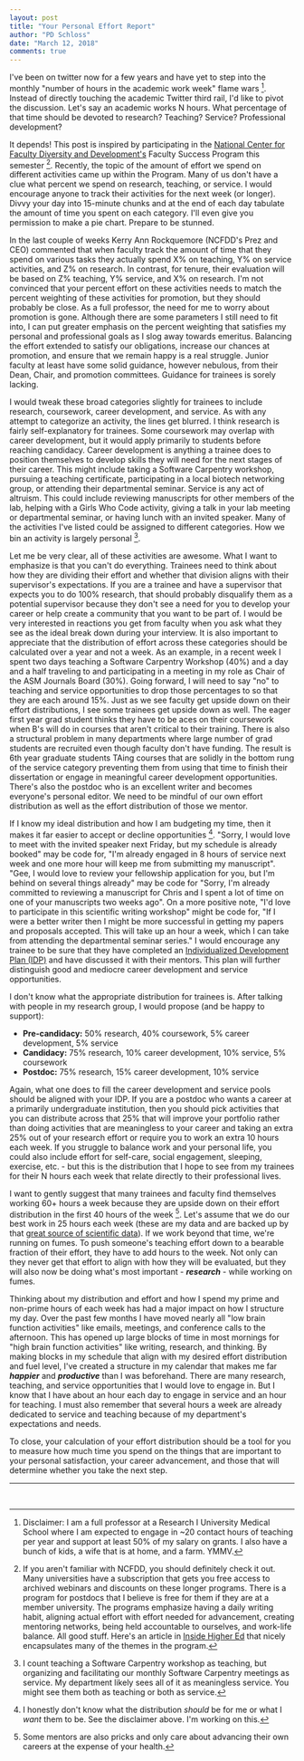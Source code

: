 ```yaml
---
layout: post
title: "Your Personal Effort Report"
author: "PD Schloss"
date: "March 12, 2018"
comments: true
---
```


I've been on twitter now for a few years and have yet to step into the monthly "number of hours in the academic work week" flame wars [^1]. <hold my beer> Instead of directly touching the academic Twitter third rail, I'd like to pivot the discussion. Let's say an academic works N hours. What percentage of that time should be devoted to research? Teaching? Service? Professional development?

It depends! This post is inspired by participating in the [National Center for Faculty Diversity and Development's](https://www.facultydiversity.org) Faculty Success Program this semester [^2]. Recently, the topic of the amount of effort we spend on different activities came up within the Program. Many of us don't have a clue what percent we spend on research, teaching, or service. I would encourage anyone to track their activities for the next week (or longer). Divvy your day into 15-minute chunks and at the end of each day tabulate the amount of time you spent on each category. I'll even give you permission to make a pie chart. Prepare to be stunned.

In the last couple of weeks Kerry Ann Rockquemore (NCFDD's Prez and CEO) commented that when faculty track the amount of time that they spend on various tasks they actually spend X% on teaching, Y% on service activities, and Z% on research. In contrast, for tenure, their evaluation will be based on Z% teaching, Y% service, and X% on research. I'm not convinced that your percent effort on these activities needs to match the percent weighting of these activities for promotion, but they should probably be close. As a full professor, the need for me to worry about promotion is gone. Although there are some parameters I still need to fit into, I can put greater emphasis on the percent weighting that satisfies my personal and professional goals as I slog away towards emeritus. Balancing the effort extended to satisfy our obligations, increase our chances at promotion, and ensure that we remain happy is a real struggle. Junior faculty at least have some solid guidance, however nebulous, from their Dean, Chair, and promotion committees. Guidance for trainees is sorely lacking.

I would tweak these broad categories slightly for trainees to include research, coursework, career development, and service. As with any attempt to categorize an activity, the lines get blurred. I think research is fairly self-explanatory for trainees. Some coursework may overlap with career development, but it would apply primarily to students before reaching candidacy. Career development is anything a trainee does to position themselves to develop skills they will need for the next stages of their career. This might include taking a Software Carpentry workshop, pursuing a teaching certificate, participating in a local biotech networking group, or attending their departmental seminar. Service is any act of altruism. This could include reviewing manuscripts for other members of the lab, helping with a Girls Who Code activity, giving a talk in your lab meeting or departmental seminar, or having lunch with an invited speaker. Many of the activities I've listed could be assigned to different categories. How we bin an activity is largely personal [^3].

Let me be very clear, all of these activities are awesome. What I want to emphasize is that you can't do everything. Trainees need to think about how they are dividing their effort and whether that division aligns with their supervisor's expectations. If you are a trainee and have a supervisor that expects you to do 100% research, that should probably disqualify them as a potential supervisor because they don't see a need for you to develop your career or help create a community that you want to be part of. I would be very interested in reactions you get from faculty when you ask what they see as the ideal break down during your interview. It is also important to appreciate that the distribution of effort across these categories should be calculated over a year and not a week. As an example, in a recent week I spent two days teaching a Software Carpentry Workshop (40%) and a day and a half traveling to and participating in a meeting in my role as Chair of the ASM Journals Board (30%). Going forward, I will need to say "no" to teaching and service opportunities to drop those percentages to so that they are each around 15%. Just as we see faculty get upside down on their effort distributions, I see some trainees get upside down as well. The eager first year grad student thinks they have to be aces on their coursework when B's will do in courses that aren't critical to their training. There is also a structural problem in many departments where large number of grad students are recruited even though faculty don't have funding. The result is 6th year graduate students TAing courses that are solidly in the bottom rung of the service category preventing them from using that time to finish their dissertation or engage in meaningful career development opportunities. There's also the postdoc who is an excellent writer and becomes everyone's personal editor. We need to be mindful of our own effort distribution as well as the effort distribution of those we mentor.

If I know my ideal distribution and how I am budgeting my time, then it makes it far easier to accept or decline opportunities [^4]. "Sorry, I would love to meet with the invited speaker next Friday, but my schedule is already booked" may be code for, "I'm already engaged in 8 hours of service next week and one more hour will keep me from submitting my manuscript". "Gee, I would love to review your fellowship application for you, but I'm behind on several things already" may be code for "Sorry, I'm already committed to reviewing a manuscript for Chris and I spent a lot of time on one of your manuscripts two weeks ago". On a more positive note, "I'd love to participate in this scientific writing workshop" might be code for, "If I were a better writer then I might be more successful in getting my papers and proposals accepted. This will take up an hour a week, which I can take from attending the departmental seminar series." I would encourage any trainee to be sure that they have completed an [Individualized Development Plan (IDP)](http://myidp.sciencecareers.org) and have discussed it with their mentors. This plan will further distinguish good and mediocre career development and service opportunities.

I don't know what the appropriate distribution for trainees is. After talking with people in my research group, I would propose (and be happy to support):

* **Pre-candidacy:** 50% research, 40% coursework, 5% career development, 5% service
* **Candidacy:** 75% research, 10% career development, 10% service, 5% coursework
* **Postdoc:** 75% research, 15% career development, 10% service

Again, what one does to fill the career development and service pools should be aligned with your IDP. If you are a postdoc who wants a career at a primarily undergraduate institution, then you should pick activities that you can distribute across that 25% that will improve your portfolio rather than doing activities that are meaningless to your career and taking an extra 25% out of your research effort or require you to work an extra 10 hours each week. If you struggle to balance work and your personal life, you could also include effort for self-care, social engagement, sleeping, exercise, etc. - but this is the distribution that I hope to see from my trainees for their N hours each week that relate directly to their professional lives.

I want to gently suggest that many trainees and faculty find themselves working 60+ hours a week because they are upside down on their effort distribution in the first 40 hours of the week [^5]. Let's assume that we do our best work in 25 hours each week (these are my data and are backed up by that [great source of scientific data](https://twitter.com/PatSchloss/status/971811089708126208)). If we work beyond that time, we're running on fumes. To push someone's teaching effort down to a bearable fraction of their effort, they have to add hours to the week. Not only can they never get that effort to align with how they will be evaluated, but they will also now be doing what's most important - ***research*** - while working on fumes.

Thinking about my distribution and effort and how I spend my prime and non-prime hours of each week has had a major impact on how I structure my day. Over the past few months I have moved nearly all "low brain function activities" like emails, meetings, and conference calls to the afternoon. This has opened up large blocks of time in most mornings for "high brain function activities" like writing, research, and thinking. By making blocks in my schedule that align with my desired effort distribution and fuel level, I've created a structure in my calendar that makes me far ***happier*** and ***productive*** than I was beforehand. There are many research, teaching, and service opportunities that I would love to engage in. But I know that I have about an hour each day to engage in service and an hour for teaching. I must also remember that several hours a week are already dedicated to service and teaching because of my department's expectations and needs.

To close, your calculation of your effort distribution should be a tool for you to measure how much time you spend on the things that are important to your personal satisfaction, your career advancement, and those that will determine whether you take the next step.

---
<br>

[^1]: Disclaimer: I am a full professor at a Research I University Medical School where I am expected to engage in ~20 contact hours of teaching per year and support at least 50% of my salary on grants. I also have a bunch of kids, a wife that is at home, and a farm. YMMV.

[^2]: If you aren't familiar with NCFDD, you should definitely check it out. Many universities have a subscription that gets you free access to archived webinars and discounts on these longer programs. There is a program for postdocs that I believe is free for them if they are at a member university. The programs emphasize having a daily writing habit, aligning actual effort with effort needed for advancement, creating mentoring networks, being held accountable to ourselves, and work-life balance. All good stuff. Here's an article in [Inside Higher Ed](https://www.insidehighered.com/advice/2012/11/28/essay-academics-who-do-too-many-things) that nicely encapsulates many of the themes in the program.

[^3]: I count teaching a Software Carpentry workshop as teaching, but organizing and facilitating our monthly Software Carpentry meetings as service. My department likely sees all of it as meaningless service. You might see them both as teaching or both as service.

[^4]: I honestly don't know what the distribution *should* be for me or what I *want* them to be. See the disclaimer above. I'm working on this.

[^5]: Some mentors are also pricks and only care about advancing their own careers at the expense of your health.
